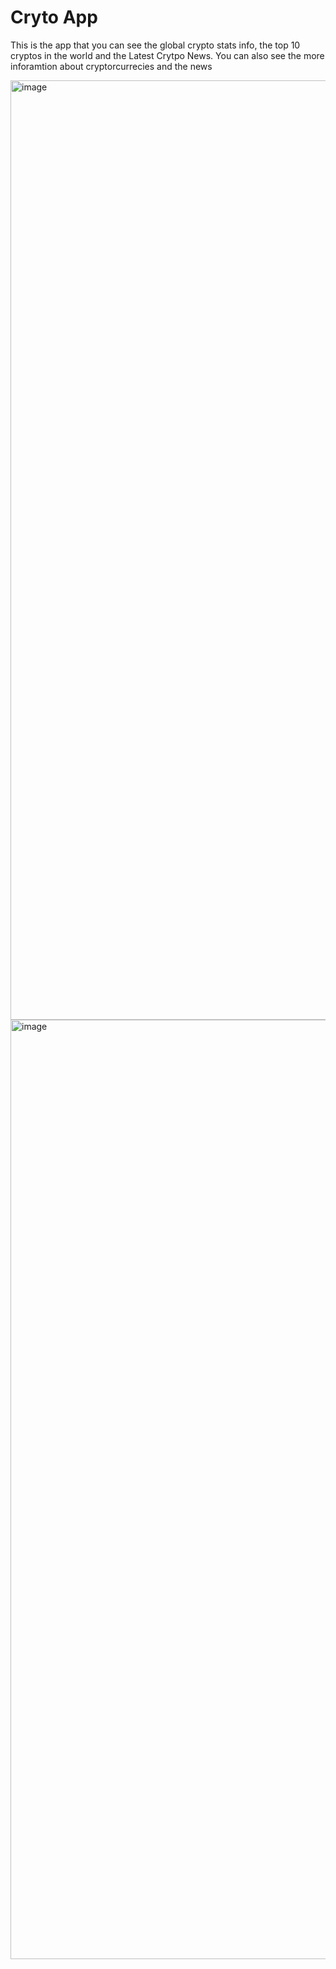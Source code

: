 # Cryto App

This is the app that you can see the global crypto stats info, the top 10 cryptos in the world and the Latest Crytpo News. You can also see the more inforamtion about cryptorcurrecies and the news

<img width="1503" alt="image" src="https://user-images.githubusercontent.com/70187992/168493562-049c30e0-71c6-4d3e-a0fe-7858f8c513e7.png">


<img width="1503" alt="image" src="https://user-images.githubusercontent.com/70187992/168493573-417f3146-7f50-4d0e-9e9f-aa0bf395028e.png">


